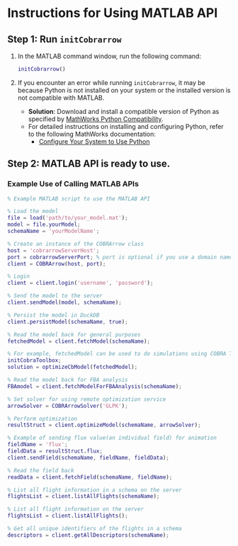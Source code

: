 # Instructions for Using MATLAB API

## Step 1: Run `initCobrarrow`

1. In the MATLAB command window, run the following command:

    ```matlab
    initCobrarrow()
    ```
2. If you encounter an error while running `initCobrarrow`, it may be because Python is not installed on your system or the installed version is not compatible with MATLAB.

   - **Solution**: Download and install a compatible version of Python as specified by [MathWorks Python Compatibility](https://www.mathworks.com/content/dam/mathworks/mathworks-dot-com/support/sysreq/files/python-support.pdf).
   - For detailed instructions on installing and configuring Python, refer to the following MathWorks documentation:
     - [Configure Your System to Use Python](https://uk.mathworks.com/help/matlab/matlab_external/install-supported-python-implementation.html)



## Step 2: MATLAB API is ready to use.

### Example Use of Calling MATLAB APIs

```matlab
% Example MATLAB script to use the MATLAB API

% Load the model
file = load('path/to/your_model.mat');
model = file.yourModel;
schemaName = 'yourModelName';

% Create an instance of the COBRArrow class
host = 'cobrarrowServerHost';
port = cobrarrowServerPort; % port is optional if you use a domain name for host
client = COBRArrow(host, port);

% Login
client = client.login('username', 'password');

% Send the model to the server
client.sendModel(model, schemaName);

% Persist the model in DuckDB
client.persistModel(schemaName, true);

% Read the model back for general purposes
fetchedModel = client.fetchModel(schemaName);

% For example, fetchedModel can be used to do simulations using COBRA Toolbox
initCobraToolbox;
solution = optimizeCbModel(fetchedModel);

% Read the model back for FBA analysis
FBAmodel = client.fetchModelForFBAAnalysis(schemaName);

% Set solver for using remote optimization service
arrowSolver = COBRArrowSolver('GLPK');

% Perform optimization
resultStruct = client.optimizeModel(schemaName, arrowSolver);

% Example of sending flux value(an individual field) for animation
fieldName = 'flux';
fieldData = resultStruct.flux;
client.sendField(schemaName, fieldName, fieldData);

% Read the field back
readData = client.fetchField(schemaName, fieldName);

% List all flight information in a schema on the server
flightsList = client.listAllFlights(schemaName);

% List all flight information on the server
flightsList = client.listAllFlights();

% Get all unique identifiers of the flights in a schema
descriptors = client.getAllDescriptors(schemaName);

```
